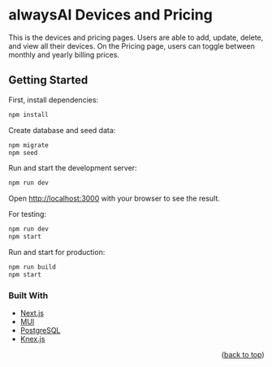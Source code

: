 # alwaysAI Devices and Pricing
This is the devices and pricing pages. Users are able to add, update, delete, and view all their devices. On the Pricing page, users can toggle between monthly and yearly billing prices.


## Getting Started

First, install dependencies:
```bash
npm install
```

Create database and seed data:
```bash
npm migrate
npm seed
```

Run and start the development server:

```bash
npm run dev
```

Open [http://localhost:3000](http://localhost:3000) with your browser to see the result.

For testing:
```bash
npm run dev
npm start
```

Run and start for production:

```bash
npm run build
npm start
```

### Built With

* [Next.js](https://nextjs.org/)
* [MUI](https://mui.com/)
* [PostgreSQL](https://www.postgresql.org/)
* [Knex.js](https://knexjs.org/)

<p align="right">(<a href="#top">back to top</a>)</p>